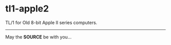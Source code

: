 tl1-apple2
==========

TL/1 for Old 8-bit Apple II series computers.

---
May the **SOURCE** be with you...

